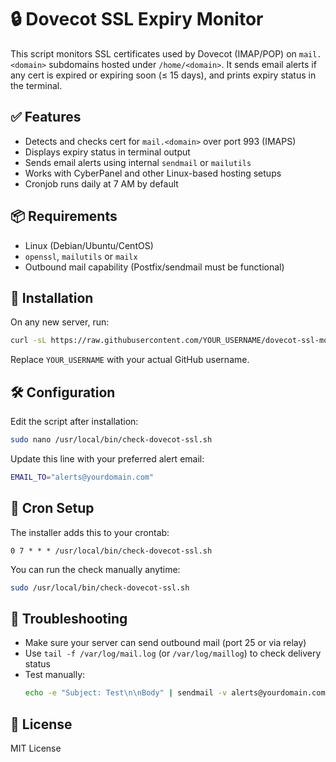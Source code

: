 # 🔒 Dovecot SSL Expiry Monitor

This script monitors SSL certificates used by Dovecot (IMAP/POP) on `mail.<domain>` subdomains hosted under `/home/<domain>`. It sends email alerts if any cert is expired or expiring soon (≤ 15 days), and prints expiry status in the terminal.

## ✅ Features

- Detects and checks cert for `mail.<domain>` over port 993 (IMAPS)
- Displays expiry status in terminal output
- Sends email alerts using internal `sendmail` or `mailutils`
- Works with CyberPanel and other Linux-based hosting setups
- Cronjob runs daily at 7 AM by default

## 📦 Requirements

- Linux (Debian/Ubuntu/CentOS)
- `openssl`, `mailutils` or `mailx`
- Outbound mail capability (Postfix/sendmail must be functional)

## 🚀 Installation

On any new server, run:

```bash
curl -sL https://raw.githubusercontent.com/YOUR_USERNAME/dovecot-ssl-monitor/main/install-ssl-monitor.sh | bash
```

Replace `YOUR_USERNAME` with your actual GitHub username.

## 🛠 Configuration

Edit the script after installation:

```bash
sudo nano /usr/local/bin/check-dovecot-ssl.sh
```

Update this line with your preferred alert email:

```bash
EMAIL_TO="alerts@yourdomain.com"
```

## 📅 Cron Setup

The installer adds this to your crontab:

```
0 7 * * * /usr/local/bin/check-dovecot-ssl.sh
```

You can run the check manually anytime:

```bash
sudo /usr/local/bin/check-dovecot-ssl.sh
```

## 📨 Troubleshooting

- Make sure your server can send outbound mail (port 25 or via relay)
- Use `tail -f /var/log/mail.log` (or `/var/log/maillog`) to check delivery status
- Test manually:
  ```bash
  echo -e "Subject: Test\n\nBody" | sendmail -v alerts@yourdomain.com
  ```

## 📜 License

MIT License
